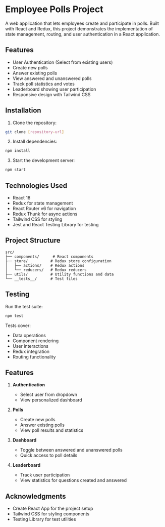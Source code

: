 # Employee Polls Project

A web application that lets employees create and participate in polls. Built with React and Redux, this project demonstrates the implementation of state management, routing, and user authentication in a React application.

## Features

- User Authentication (Select from existing users)
- Create new polls
- Answer existing polls
- View answered and unanswered polls
- Track poll statistics and votes
- Leaderboard showing user participation
- Responsive design with Tailwind CSS

## Installation

1. Clone the repository:
```bash
git clone [repository-url]
```

2. Install dependencies:
```bash
npm install
```

3. Start the development server:
```bash
npm start
```

## Technologies Used

- React 18
- Redux for state management
- React Router v6 for navigation
- Redux Thunk for async actions
- Tailwind CSS for styling
- Jest and React Testing Library for testing

## Project Structure

```
src/
├── components/      # React components
├── store/          # Redux store configuration
│   ├── actions/    # Redux actions
│   └── reducers/   # Redux reducers
├── utils/          # Utility functions and data
└── __tests__/      # Test files
```

## Testing

Run the test suite:
```bash
npm test
```

Tests cover:
- Data operations
- Component rendering
- User interactions
- Redux integration
- Routing functionality

## Features

1. **Authentication**
   - Select user from dropdown
   - View personalized dashboard

2. **Polls**
   - Create new polls
   - Answer existing polls
   - View poll results and statistics

3. **Dashboard**
   - Toggle between answered and unanswered polls
   - Quick access to poll details

4. **Leaderboard**
   - Track user participation
   - View statistics for questions created and answered

## Acknowledgments

- Create React App for the project setup
- Tailwind CSS for styling components
- Testing Library for test utilities